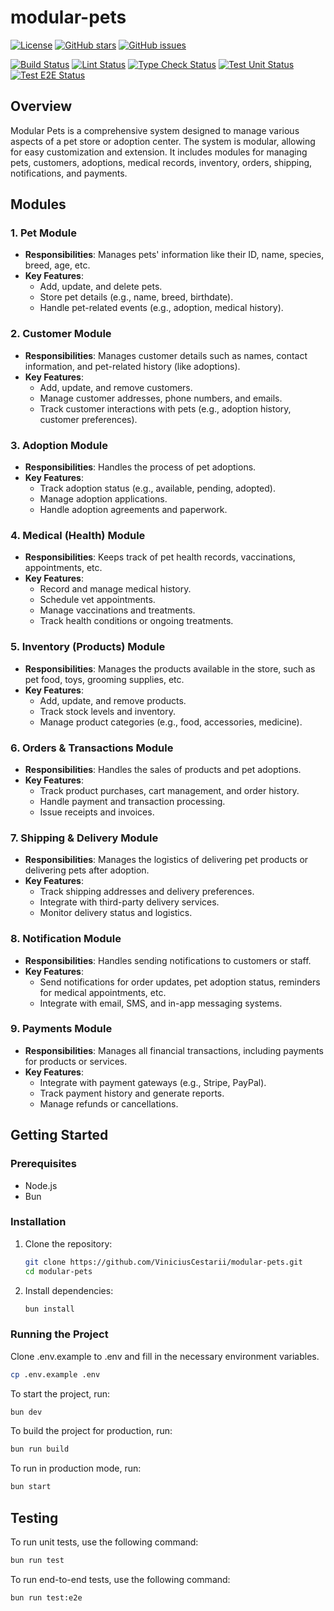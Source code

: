 # modular-pets

[![License](https://img.shields.io/github/license/ViniciusCestarii/modular-pets)](https://github.com/ViniciusCestarii/modular-pets/blob/main/LICENSE)
[![GitHub stars](https://img.shields.io/github/stars/ViniciusCestarii/modular-pets)](https://github.com/ViniciusCestarii/modular-pets/stargazers)
[![GitHub issues](https://img.shields.io/github/issues/ViniciusCestarii/modular-pets)](https://github.com/ViniciusCestarii/modular-pets/issues)

[![Build Status](https://github.com/ViniciusCestarii/modular-pets/actions/workflows/build-check.yml/badge.svg)](https://github.com/ViniciusCestarii/modular-pets/actions/workflows/build-check.yml)
[![Lint Status](https://github.com/ViniciusCestarii/modular-pets/actions/workflows/lint-check.yml/badge.svg)](https://github.com/ViniciusCestarii/modular-pets/actions/workflows/lint-check.yml)
[![Type Check Status](https://github.com/ViniciusCestarii/modular-pets/actions/workflows/types-check.yml/badge.svg)](https://github.com/ViniciusCestarii/modular-pets/actions/workflows/types-check.yml)
[![Test Unit Status](https://github.com/ViniciusCestarii/modular-pets/actions/workflows/test-unit.yml/badge.svg)](https://github.com/ViniciusCestarii/modular-pets/actions/workflows/test-unit.yml)
[![Test E2E Status](https://github.com/ViniciusCestarii/modular-pets/actions/workflows/test-e2e.yml/badge.svg)](https://github.com/ViniciusCestarii/modular-pets/actions/workflows/test-e2e.yml)


## Overview

Modular Pets is a comprehensive system designed to manage various aspects of a pet store or adoption center. The system is modular, allowing for easy customization and extension. It includes modules for managing pets, customers, adoptions, medical records, inventory, orders, shipping, notifications, and payments.

## Modules

### 1. Pet Module

- **Responsibilities**: Manages pets' information like their ID, name, species, breed, age, etc.
- **Key Features**:
  - Add, update, and delete pets.
  - Store pet details (e.g., name, breed, birthdate).
  - Handle pet-related events (e.g., adoption, medical history).

### 2. Customer Module

- **Responsibilities**: Manages customer details such as names, contact information, and pet-related history (like adoptions).
- **Key Features**:
  - Add, update, and remove customers.
  - Manage customer addresses, phone numbers, and emails.
  - Track customer interactions with pets (e.g., adoption history, customer preferences).

### 3. Adoption Module

- **Responsibilities**: Handles the process of pet adoptions.
- **Key Features**:
  - Track adoption status (e.g., available, pending, adopted).
  - Manage adoption applications.
  - Handle adoption agreements and paperwork.

### 4. Medical (Health) Module

- **Responsibilities**: Keeps track of pet health records, vaccinations, appointments, etc.
- **Key Features**:
  - Record and manage medical history.
  - Schedule vet appointments.
  - Manage vaccinations and treatments.
  - Track health conditions or ongoing treatments.

### 5. Inventory (Products) Module

- **Responsibilities**: Manages the products available in the store, such as pet food, toys, grooming supplies, etc.
- **Key Features**:
  - Add, update, and remove products.
  - Track stock levels and inventory.
  - Manage product categories (e.g., food, accessories, medicine).

### 6. Orders & Transactions Module

- **Responsibilities**: Handles the sales of products and pet adoptions.
- **Key Features**:
  - Track product purchases, cart management, and order history.
  - Handle payment and transaction processing.
  - Issue receipts and invoices.

### 7. Shipping & Delivery Module

- **Responsibilities**: Manages the logistics of delivering pet products or delivering pets after adoption.
- **Key Features**:
  - Track shipping addresses and delivery preferences.
  - Integrate with third-party delivery services.
  - Monitor delivery status and logistics.

### 8. Notification Module

- **Responsibilities**: Handles sending notifications to customers or staff.
- **Key Features**:
  - Send notifications for order updates, pet adoption status, reminders for medical appointments, etc.
  - Integrate with email, SMS, and in-app messaging systems.

### 9. Payments Module

- **Responsibilities**: Manages all financial transactions, including payments for products or services.
- **Key Features**:
  - Integrate with payment gateways (e.g., Stripe, PayPal).
  - Track payment history and generate reports.
  - Manage refunds or cancellations.

## Getting Started

### Prerequisites

- Node.js
- Bun

### Installation

1. Clone the repository:
    ```sh
    git clone https://github.com/ViniciusCestarii/modular-pets.git
    cd modular-pets
    ```

2. Install dependencies:
    ```sh
    bun install
    ```

### Running the Project

Clone .env.example to .env and fill in the necessary environment variables.
```sh	
cp .env.example .env
```

To start the project, run:
```sh
bun dev
```

To build the project for production, run:
```sh
bun run build
```

To run in production mode, run:
```sh
bun start
```

## Testing

To run unit tests, use the following command:
```sh
bun run test
```

To run end-to-end tests, use the following command:
```sh
bun run test:e2e
```
